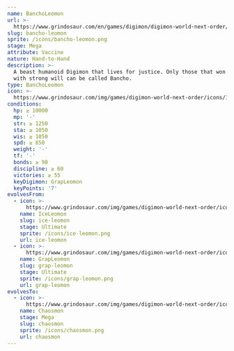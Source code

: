 ```yaml
---
name: BanchoLeomon
url: >-
  https://www.grindosaur.com/en/games/digimon/digimon-world-next-order/digimon/183-bancho-leomon
slug: bancho-leomon
sprite: /icons/bancho-leomon.png
stage: Mega
attribute: Vaccine
nature: Hand-to-Hand
description: >-
  A beast humanoid Digimon that lives for justice. Only those that won battles
  with strong will can be called Bancho.
type: BanchoLeomon
icon: >-
  https://www.grindosaur.com/img/games/digimon-world-next-order/icons/183-bancholeomon-icon.png
conditions:
  hp: ≥ 10000
  mp: '-'
  str: ≥ 1250
  sta: ≥ 1050
  wis: ≥ 1050
  spd: ≥ 850
  weight: '-'
  tf: '-'
  bonds: ≥ 90
  discipline: ≥ 60
  victories: ≥ 55
  keyDigimon: GrapLeomon
  keyPoints: '7'
evolvesFrom:
  - icon: >-
      https://www.grindosaur.com/img/games/digimon-world-next-order/icons/136-iceleomon-icon-small.png
    name: IceLeomon
    slug: ice-leomon
    stage: Ultimate
    sprite: /icons/ice-leomon.png
    url: ice-leomon
  - icon: >-
      https://www.grindosaur.com/img/games/digimon-world-next-order/icons/137-grapleomon-icon-small.png
    name: GrapLeomon
    slug: grap-leomon
    stage: Ultimate
    sprite: /icons/grap-leomon.png
    url: grap-leomon
evolvesTo:
  - icon: >-
      https://www.grindosaur.com/img/games/digimon-world-next-order/icons/231-chaosmon-icon-small.png
    name: Chaosmon
    stage: Mega
    slug: chaosmon
    sprite: /icons/chaosmon.png
    url: chaosmon
---
```



